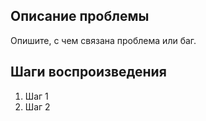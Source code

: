 ## Описание проблемы
Опишите, с чем связана проблема или баг.

## Шаги воспроизведения
1. Шаг 1
2. Шаг 2